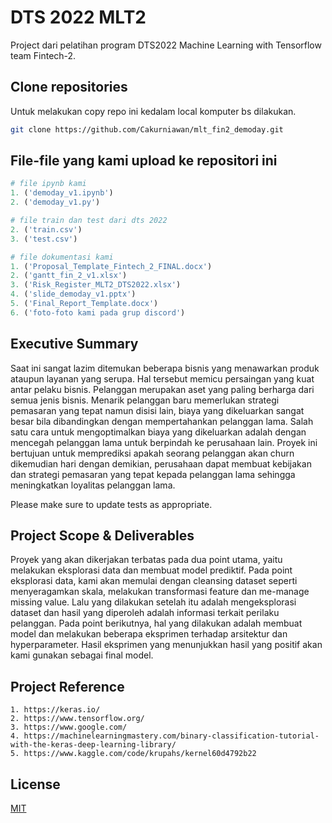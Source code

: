 # DTS 2022 MLT2

Project dari pelatihan program DTS2022 Machine Learning with Tensorflow team Fintech-2.

## Clone repositories

Untuk melakukan copy repo ini kedalam local komputer bs dilakukan.

```bash
git clone https://github.com/Cakurniawan/mlt_fin2_demoday.git
```

## File-file yang kami upload ke repositori ini

```python
# file ipynb kami
1. ('demoday_v1.ipynb')
2. ('demoday_v1.py')

# file train dan test dari dts 2022
2. ('train.csv')
3. ('test.csv')

# file dokumentasi kami
1. ('Proposal_Template_Fintech_2_FINAL.docx')
2. ('gantt_fin_2_v1.xlsx')
3. ('Risk_Register_MLT2_DTS2022.xlsx')
4. ('slide_demoday_v1.pptx')
5. ('Final_Report_Template.docx')
6. ('foto-foto kami pada grup discord')

```

## Executive Summary
Saat ini sangat lazim ditemukan beberapa bisnis yang menawarkan produk ataupun layanan yang serupa. Hal tersebut memicu persaingan yang kuat antar pelaku bisnis. Pelanggan merupakan aset yang paling berharga dari semua jenis bisnis. Menarik pelanggan baru memerlukan strategi pemasaran yang tepat namun disisi lain, biaya yang dikeluarkan sangat besar bila dibandingkan dengan mempertahankan pelanggan lama. Salah satu cara untuk mengoptimalkan biaya yang dikeluarkan adalah dengan mencegah pelanggan lama untuk berpindah ke perusahaan lain. Proyek ini bertujuan untuk memprediksi apakah seorang pelanggan akan churn dikemudian hari dengan demikian, perusahaan dapat membuat kebijakan dan strategi pemasaran yang tepat kepada pelanggan lama sehingga meningkatkan loyalitas pelanggan lama.

Please make sure to update tests as appropriate.

## Project Scope & Deliverables
Proyek yang akan dikerjakan terbatas pada dua point utama, yaitu melakukan eksplorasi data dan membuat model prediktif. Pada point eksplorasi data, kami akan memulai dengan cleansing dataset seperti menyeragamkan skala, melakukan transformasi feature dan me-manage missing value. Lalu yang dilakukan setelah itu adalah mengeksplorasi dataset dan hasil yang diperoleh adalah informasi terkait perilaku pelanggan. Pada point berikutnya, hal yang dilakukan adalah membuat model dan melakukan beberapa eksprimen terhadap arsitektur dan hyperparameter. Hasil eksprimen yang menunjukkan hasil yang positif akan kami gunakan sebagai final model. 


## Project Reference
```
1. https://keras.io/
2. https://www.tensorflow.org/
3. https://www.google.com/ 
4. https://machinelearningmastery.com/binary-classification-tutorial-with-the-keras-deep-learning-library/
5. https://www.kaggle.com/code/krupahs/kernel60d4792b22
```

## License
[MIT](https://choosealicense.com/licenses/mit/)